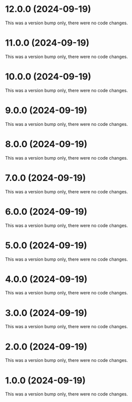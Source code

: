 # 12.0.0 (2024-09-19)

This was a version bump only, there were no code changes.

# 11.0.0 (2024-09-19)

This was a version bump only, there were no code changes.

# 10.0.0 (2024-09-19)

This was a version bump only, there were no code changes.

# 9.0.0 (2024-09-19)

This was a version bump only, there were no code changes.

# 8.0.0 (2024-09-19)

This was a version bump only, there were no code changes.

# 7.0.0 (2024-09-19)

This was a version bump only, there were no code changes.

# 6.0.0 (2024-09-19)

This was a version bump only, there were no code changes.

# 5.0.0 (2024-09-19)

This was a version bump only, there were no code changes.

# 4.0.0 (2024-09-19)

This was a version bump only, there were no code changes.

# 3.0.0 (2024-09-19)

This was a version bump only, there were no code changes.

# 2.0.0 (2024-09-19)

This was a version bump only, there were no code changes.

# 1.0.0 (2024-09-19)

This was a version bump only, there were no code changes.